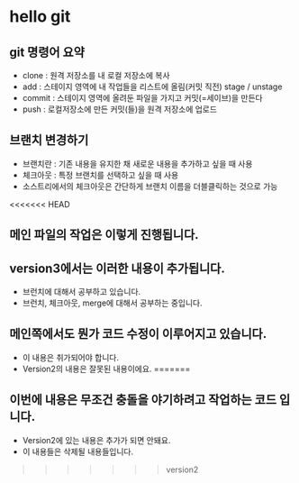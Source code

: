 # hello git

## git 명령어 요약

- clone : 원격 저장소를 내 로컬 저장소에 복사
- add : 스테이지 영역에 내 작업들을 리스트에 올림(커밋 직전) stage / unstage
- commit : 스테이지 영역에 올려둔 파일을 가지고 커밋(=세이브)을 만든다
- push : 로컬저장소에 만든 커밋(들)을 원격 저장소에 업로드


## 브랜치 변경하기
- 브랜치란 : 기존 내용을 유지한 채 새로운 내용을 추가하고 싶을 때 사용
- 체크아웃 : 특정 브랜치를 선택하고 싶을 때 사용
- 소스트리에서의 체크아웃은 간단하게 브랜치 이름을 더블클릭하는 것으로 가능 


<<<<<<< HEAD
## 메인 파일의 작업은 이렇게 진행됩니다.

## version3에서는 이러한 내용이 추가됩니다.
- 브런치에 대해서 공부하고 있습니다. 
- 브런치, 체크아웃, merge에 대해서 공부하는 중입니다.

## 메인쪽에서도 뭔가 코드 수정이 이루어지고 있습니다.
- 이 내용은 취가되어야 합니다.
- Version2의 내용은 잘못된 내용이에요.
=======
## 이번에 내용은 무조건 충돌을 야기하려고 작업하는 코드 입니다.
- Version2에 있는 내용은 추가가 되면 안돼요.
- 이 내용들은 삭제될 내용들입니다.
>>>>>>> version2
